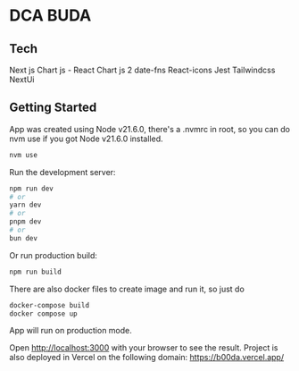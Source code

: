 # DCA BUDA


## Tech
Next js 
Chart js - React Chart js 2
date-fns
React-icons
Jest
Tailwindcss
NextUi

## Getting Started

App was created using Node v21.6.0, there's a .nvmrc in root, so you can do nvm use if you got Node v21.6.0 installed.
```bash
nvm use
```

Run the development server:

```bash
npm run dev
# or
yarn dev
# or
pnpm dev
# or
bun dev
```

Or run production build:
```bash
npm run build
```

There are also docker files to create image and run it,
so just do 
```bash
docker-compose build
docker compose up
``` 
App will run on production mode.

Open [http://localhost:3000](http://localhost:3000) with your browser to see the result.
Project is also deployed in Vercel on the following domain: https://b00da.vercel.app/

